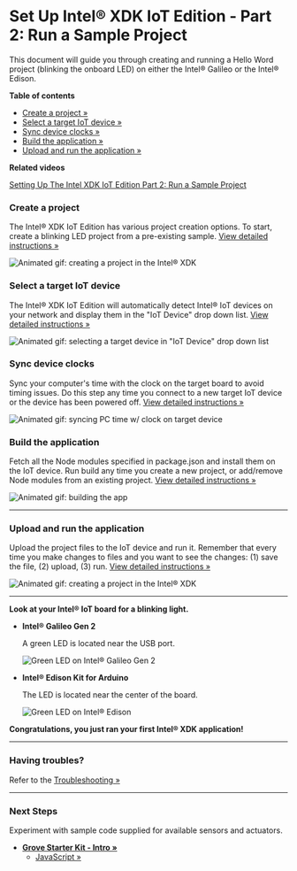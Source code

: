 # Set Up Intel® XDK IoT Edition - Part 2: Run a Sample Project

This document will guide you through creating and running a Hello Word project (blinking the onboard LED) on either the Intel® Galileo or the Intel® Edison.


**Table of contents**

* [Create a project »](#create-a-project)
* [Select a target IoT device »](#select-a-target-iot-device)
* [Sync device clocks »](#sync-device-clocks)
* [Build the application »](#build-the-application)
* [Upload and run the application »](#upload-and-run-the-application)


**Related videos**

[Setting Up The Intel XDK IoT Edition Part 2: Run a Sample Project](https://software.intel.com/en-us/videos/setting-up-the-intel-xdk-iot-edition-part-2-run-a-sample-project)


### Create a project

The Intel® XDK IoT Edition has various project creation options. To start, create a blinking LED project from a pre-existing sample. [View detailed instructions »](details-create_project.md)

![Animated gif: creating a project in the Intel® XDK](images/create_xdk_project-animated.gif)


### Select a target IoT device

The Intel® XDK IoT Edition will automatically detect Intel® IoT devices on your network and display them in the "IoT Device" drop down list. [View detailed instructions »](details-select_target_device.md)

![Animated gif: selecting a target device in "IoT Device" drop down list](images/select_target_device-animated.gif)


### Sync device clocks

Sync your computer's time with the clock on the target board to avoid timing issues. Do this step any time you connect to a new target IoT device or the device has been powered off. [View detailed instructions »](details-sync_clock.md)

![Animated gif: syncing PC time w/ clock on target device](images/sync_clock-animated.gif)


### Build the application

Fetch all the Node modules specified in package.json and install them on the IoT device. Run build any time you create a new project, or add/remove Node modules from an existing project. [View detailed instructions »](details-build.md)

![Animated gif: building the app](images/build-animated.gif)


---


### Upload and run the application

Upload the project files to the IoT device and run it. Remember that every time you make changes to files and you want to see the changes: (1) save the file, (2) upload, (3) run. [View detailed instructions »](details-upload_run.md)

![Animated gif: creating a project in the Intel® XDK](images/upload_run-animated.gif)


---

**Look at your Intel® IoT board for a blinking light.**

* **Intel® Galileo Gen 2**
  
  A green LED is located near the USB port.
  
  ![Green LED on Intel® Galileo Gen 2](/assembly/galileo_gen_2/images/on_board_led.png)

* **Intel® Edison Kit for Arduino**
  
  The LED is located near the center of the board.

  ![Green LED on Intel® Edison](/assembly/arduino_expansion_board/images/on_board_led.png)

**Congratulations, you just ran your first Intel® XDK application!**

---


### Having troubles?

Refer to the [Troubleshooting »](troubleshooting.md)

---

### Next Steps

Experiment with sample code supplied for available sensors and actuators.

* **[Grove Starter Kit - Intro »](/sensor_examples/grove_starter_kit/intro.md)**
  * [JavaScript »](/sensor_examples/grove_starter_kit/javascript/samples.md)
